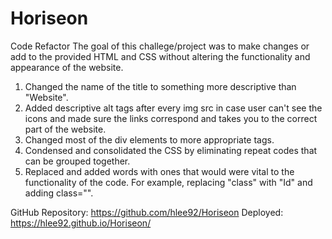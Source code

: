 # Horiseon

Code Refactor 
The goal of this challege/project was to make changes or add to the provided HTML and CSS without altering the functionality and appearance of the website. 

1. Changed the name of the title to something more descriptive than "Website".
2. Added descriptive alt tags after every img src in case user can't see the icons and made sure the links correspond and takes you to the correct part of the website. 
3. Changed most of the div elements to more appropriate tags.
4. Condensed and consolidated the CSS by eliminating repeat codes that can be grouped together.
5. Replaced and added words with ones that would were vital to the functionality of the code. For example, replacing "class" with "Id" and adding class="". 


GitHub Repository: https://github.com/hlee92/Horiseon
Deployed: https://hlee92.github.io/Horiseon/
